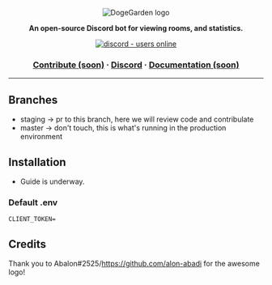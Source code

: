 <p align="center">
  <img src="https://cdn.discordapp.com/attachments/820450983892222022/820961073980899328/dogegarden-bottom-cropped.png" alt="DogeGarden logo" />
</p>
<p align="center">
  <strong>An open-source Discord bot for viewing rooms, and statistics.</strong>
</p>
<p align="center">
  <a href="https://discord.gg/Nu6KVjJYj6">
    <img src="https://img.shields.io/discord/820442045264691201?style=for-the-badge" alt="discord - users online" />
  </a>
</p>

<h3 align="center">  
  <a href="CONTRIBUTING.md">Contribute (soon)</a>
  <span> · </span>
  <a href="https://discord.gg/Nu6KVjJYj6">Discord</a>
  <span> · </span>
  <a href="https://docs.dogehouse.xyz">Documentation (soon)</a>
</h3>

---

## Branches

- staging -> pr to this branch, here we will review code and contribulate
- master -> don't touch, this is what's running in the production environment

## Installation

- Guide is underway.

### Default .env
```
CLIENT_TOKEN=
```

## Credits
Thank you to Abalon#2525/https://github.com/alon-abadi for the awesome logo!
